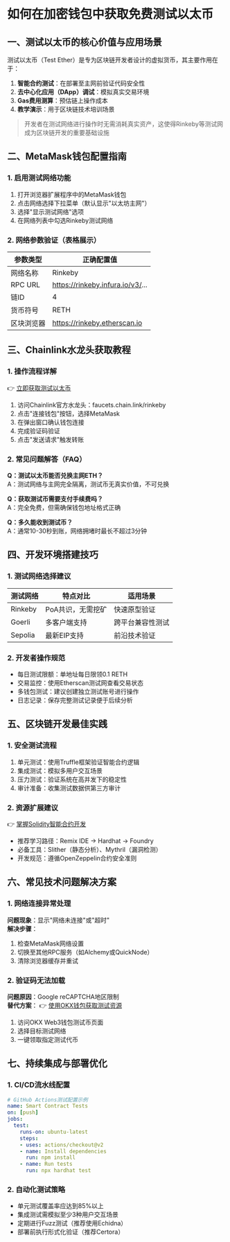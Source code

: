# 如何在加密钱包中获取免费测试以太币

## 一、测试以太币的核心价值与应用场景

测试以太币（Test Ether）是专为区块链开发者设计的虚拟货币，其主要作用在于：
1. **智能合约测试**：在部署至主网前验证代码安全性
2. **去中心化应用（DApp）调试**：模拟真实交易环境
3. **Gas费用测算**：预估链上操作成本
4. **教学演示**：用于区块链技术培训场景

> 开发者在测试网络进行操作时无需消耗真实资产，这使得Rinkeby等测试网成为区块链开发的重要基础设施

## 二、MetaMask钱包配置指南

### 1. 启用测试网络功能
1. 打开浏览器扩展程序中的MetaMask钱包
2. 点击网络选择下拉菜单（默认显示"以太坊主网"）
3. 选择"显示测试网络"选项
4. 在网络列表中勾选Rinkeby测试网络

### 2. 网络参数验证（表格展示）
| 参数类型      | 正确配置值                  |
|---------------|---------------------------|
| 网络名称      | Rinkeby                   |
| RPC URL       | https://rinkeby.infura.io/v3/... |
| 链ID          | 4                         |
| 货币符号      | RETH                      |
| 区块浏览器    | https://rinkeby.etherscan.io |

## 三、Chainlink水龙头获取教程

### 1. 操作流程详解
👉 [立即获取测试以太币](https://bit.ly/okx_welcome)
1. 访问Chainlink官方水龙头：faucets.chain.link/rinkeby
2. 点击"连接钱包"按钮，选择MetaMask
3. 在弹出窗口确认钱包连接
4. 完成验证码验证
5. 点击"发送请求"触发转账

### 2. 常见问题解答（FAQ）
**Q：测试以太币能否兑换主网ETH？**  
A：测试网络与主网完全隔离，测试币无真实价值，不可兑换

**Q：获取测试币需要支付手续费吗？**  
A：完全免费，但需确保钱包地址格式正确

**Q：多久能收到测试币？**  
A：通常10-30秒到账，网络拥堵时最长不超过3分钟

## 四、开发环境搭建技巧

### 1. 测试网络选择建议
| 测试网络    | 特点对比                | 适用场景               |
|------------|-------------------------|------------------------|
| Rinkeby    | PoA共识，无需挖矿       | 快速原型验证           |
| Goerli     | 多客户端支持            | 跨平台兼容性测试       |
| Sepolia    | 最新EIP支持             | 前沿技术验证           |

### 2. 开发者操作规范
- 每日测试限额：单地址每日限领0.1 RETH
- 交易监控：使用Etherscan测试网查看交易状态
- 多钱包测试：建议创建独立测试账号进行操作
- 日志记录：保存完整测试记录便于后续分析

## 五、区块链开发最佳实践

### 1. 安全测试流程
1. 单元测试：使用Truffle框架验证智能合约逻辑
2. 集成测试：模拟多用户交互场景
3. 压力测试：验证系统在高并发下的稳定性
4. 审计准备：收集测试数据供第三方审计

### 2. 资源扩展建议
👉 [掌握Solidity智能合约开发](https://bit.ly/okx_welcome)
- 推荐学习路径：Remix IDE → Hardhat → Foundry
- 必备工具：Slither（静态分析）、Mythril（漏洞检测）
- 开发规范：遵循OpenZeppelin合约安全准则

## 六、常见技术问题解决方案

### 1. 网络连接异常处理
**问题现象**：显示"网络未连接"或"超时"  
**解决步骤**：
1. 检查MetaMask网络设置
2. 切换至其他RPC服务（如Alchemy或QuickNode）
3. 清除浏览器缓存并重试

### 2. 验证码无法加载
**问题原因**：Google reCAPTCHA地区限制  
**替代方案**：
👉 [使用OKX钱包获取测试资源](https://bit.ly/okx_welcome)
1. 访问OKX Web3钱包测试币页面
2. 选择目标测试网络
3. 一键领取指定测试代币

## 七、持续集成与部署优化

### 1. CI/CD流水线配置
```yaml
# GitHub Actions测试配置示例
name: Smart Contract Tests
on: [push]
jobs:
  test:
    runs-on: ubuntu-latest
    steps:
    - uses: actions/checkout@v2
    - name: Install dependencies
      run: npm install
    - name: Run tests
      run: npx hardhat test
```

### 2. 自动化测试策略
- 单元测试覆盖率应达到85%以上
- 集成测试需模拟至少3种用户交互场景
- 定期进行Fuzz测试（推荐使用Echidna）
- 部署前执行形式化验证（推荐Certora）